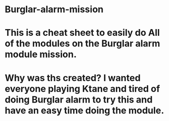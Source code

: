 # Burglar-alarm-mission

# This is a cheat sheet to easily do All of the modules on the Burglar alarm module mission.

# Why was ths created? I wanted everyone playing Ktane and tired of doing Burglar alarm to try this and have an easy time doing the module.

  
